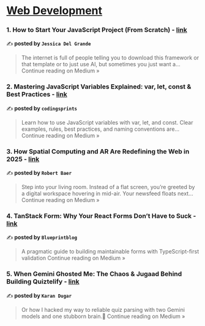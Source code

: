 
<h1><a href=https://medium.com/tag/web-development/recommended target="_blank" rel="noopener noreferrer">Web Development</a></h1>
<h3>1. How to Start Your JavaScript Project (From Scratch) - <a href="https://jessica-delgrande.medium.com/how-to-start-your-javascript-project-from-scratch-c1bbd3f45d3a?source=rss------web_development-5" target="_blank" rel="noopener noreferrer">link</a></h3>

✍️ **posted by `Jessica Del Grande`**

<blockquote>The internet is full of people telling you to download this framework or that template or to just use AI, but sometimes you just want a…
Continue reading on Medium »</blockquote>

<h3>2. Mastering JavaScript Variables Explained: var, let, const & Best Practices - <a href="https://medium.com/@codingsprints/mastering-javascript-variables-explained-var-let-const-best-practices-89fa9f2c4cd2?source=rss------web_development-5" target="_blank" rel="noopener noreferrer">link</a></h3>

✍️ **posted by `codingsprints`**

<blockquote>Learn how to use JavaScript variables with var, let, and const. Clear examples, rules, best practices, and naming conventions are…
Continue reading on Medium »</blockquote>

<h3>3. How Spatial Computing and AR Are Redefining the Web in 2025 - <a href="https://medium.com/@robert-baer/how-spatial-computing-and-ar-are-redefining-the-web-in-2025-eec6469bebbe?source=rss------web_development-5" target="_blank" rel="noopener noreferrer">link</a></h3>

✍️ **posted by `Robert Baer`**

<blockquote>Step into your living room. Instead of a flat screen, you’re greeted by a digital workspace hovering in mid-air. Your newsfeed floats next…
Continue reading on Medium »</blockquote>

<h3>4. TanStack Form: Why Your React Forms Don’t Have to Suck - <a href="https://medium.com/@genildocs/tanstack-form-why-your-react-forms-dont-have-to-suck-a995ca3e9645?source=rss------web_development-5" target="_blank" rel="noopener noreferrer">link</a></h3>

✍️ **posted by `Blueprintblog`**

<blockquote>A pragmatic guide to building maintainable forms with TypeScript-first validation
Continue reading on Medium »</blockquote>

<h3>5. When Gemini Ghosted Me: The Chaos & Jugaad Behind Building Quiztelify - <a href="https://medium.com/@karandugar27/twhen-gemini-ghosted-me-the-chaos-jugaad-behind-building-quiztelify-ae87b2215678?source=rss------web_development-5" target="_blank" rel="noopener noreferrer">link</a></h3>

✍️ **posted by `Karan Dugar`**

<blockquote>Or how I hacked my way to reliable quiz parsing with two Gemini models and one stubborn brain.🤖
Continue reading on Medium »</blockquote>

